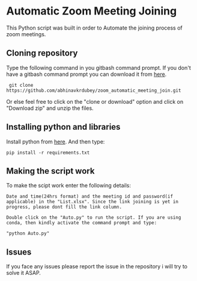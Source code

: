 # Automatic Zoom Meeting Joining
This Python script was built in order to Automate the joining process of zoom meetings.

## Cloning repository
Type the following command in you gitbash command prompt. If you don't have a gitbash command prompt you can download it from [here](https://github.com/git-for-windows/git/releases/download/v2.26.2.windows.1/Git-2.26.2-64-bit.exe).

``` git clone https://github.com/abhinavkrdubey/zoom_automatic_meeting_join.git```

Or else feel free to click on the "clone or download" option and click on "Download zip" and unzip the files.

## Installing python and libraries 
Install python from [here](https://www.python.org/downloads/release/python-376/). And then type:

```pip install -r requirements.txt```

## Making the script work
To make the scipt work enter the following details:
```
Date and time(24hrs format) and the meeting id and password(if applicable) in the "List.xlsx". Since the link joining is yet in progress, please dont fill the link column.

Double click on the "Auto.py" to run the script. If you are using conda, then kindly activate the command prompt and type:

"python Auto.py"
```

## Issues
If you face any issues please report the issue in the repository i will try to solve it ASAP.
